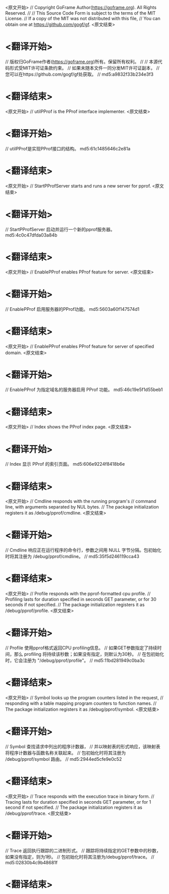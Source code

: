 
<原文开始>
// Copyright GoFrame Author(https://goframe.org). All Rights Reserved.
//
// This Source Code Form is subject to the terms of the MIT License.
// If a copy of the MIT was not distributed with this file,
// You can obtain one at https://github.com/gogf/gf.
<原文结束>

# <翻译开始>
// 版权归GoFrame作者(https://goframe.org)所有。保留所有权利。
//
// 本源代码形式受MIT许可证条款约束。
// 如果未随本文件一同分发MIT许可证副本，
// 您可以在https://github.com/gogf/gf处获取。
// md5:a9832f33b234e3f3
# <翻译结束>


<原文开始>
// utilPProf is the PProf interface implementer.
<原文结束>

# <翻译开始>
// utilPProf是实现PProf接口的结构。 md5:61c1485646c2e81a
# <翻译结束>


<原文开始>
// StartPProfServer starts and runs a new server for pprof.
<原文结束>

# <翻译开始>
// StartPProfServer 启动并运行一个新的pprof服务器。 md5:4c0c47dfda03a84b
# <翻译结束>


<原文开始>
// EnablePProf enables PProf feature for server.
<原文结束>

# <翻译开始>
// EnablePProf 启用服务器的PProf功能。 md5:5603a60f147574d1
# <翻译结束>


<原文开始>
// EnablePProf enables PProf feature for server of specified domain.
<原文结束>

# <翻译开始>
// EnablePProf 为指定域名的服务器启用 PProf 功能。 md5:46c19e5f1d55beb1
# <翻译结束>


<原文开始>
// Index shows the PProf index page.
<原文结束>

# <翻译开始>
// Index 显示 PProf 的索引页面。 md5:606e9224f8418b6e
# <翻译结束>


<原文开始>
// Cmdline responds with the running program's
// command line, with arguments separated by NUL bytes.
// The package initialization registers it as /debug/pprof/cmdline.
<原文结束>

# <翻译开始>
// Cmdline 响应正在运行程序的命令行，参数之间用 NULL 字节分隔。包初始化时将其注册为 /debug/pprof/cmdline。
// md5:35f5d246119cca43
# <翻译结束>


<原文开始>
// Profile responds with the pprof-formatted cpu profile.
// Profiling lasts for duration specified in seconds GET parameter, or for 30 seconds if not specified.
// The package initialization registers it as /debug/pprof/profile.
<原文结束>

# <翻译开始>
// Profile 使用pprof格式返回CPU profiling信息。
// 如果GET参数指定了持续时间，那么 profiling 将持续该秒数；如果没有指定，则默认为30秒。
// 在包初始化时，它会注册为 "/debug/pprof/profile"。
// md5:11bd281949c0ba3c
# <翻译结束>


<原文开始>
// Symbol looks up the program counters listed in the request,
// responding with a table mapping program counters to function names.
// The package initialization registers it as /debug/pprof/symbol.
<原文结束>

# <翻译开始>
// Symbol 查找请求中列出的程序计数器，
// 并以映射表的形式响应，该映射表将程序计数器与函数名称关联起来。
// 包初始化时将其注册为 /debug/pprof/symbol 路由。
// md5:2944ed5cfe9e0c52
# <翻译结束>


<原文开始>
// Trace responds with the execution trace in binary form.
// Tracing lasts for duration specified in seconds GET parameter, or for 1 second if not specified.
// The package initialization registers it as /debug/pprof/trace.
<原文结束>

# <翻译开始>
// Trace 返回执行跟踪的二进制形式。
// 跟踪将持续指定的GET参数中的秒数，如果没有指定，则为1秒。
// 包初始化时将其注册为/debug/pprof/trace。
// md5:02830b4c9b48681f
# <翻译结束>

